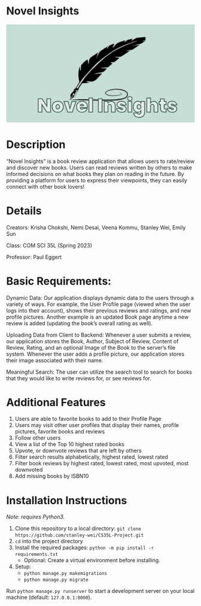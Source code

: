 # Novel Insights 

![Logo](/media/logo/HomePage.png)

# Description
“Novel Insights” is a book review application that allows users to rate/review and discover new books. Users can read reviews written by others to make informed decisions on what books they plan on reading in the future. By providing a platform for users to express their viewpoints, they can easily connect with other book lovers! 

# Details
Creators: Krisha Chokshi, Nemi Desai, Veena Kommu, Stanley Wei, Emily Sun

Class: COM SCI 35L (Spring 2023)

Professor: Paul Eggert

# Basic Requirements: 
Dynamic Data: Our application displays dynamic data to the users through a variety of ways. For example, the User Profile page (viewed when the user logs into their account), shows their previous reviews and ratings, and new profile pictures. Another example is an updated Book page anytime a new review is added (updating the book’s overall rating as well). 

Uploading Data from Client to Backend: Whenever a user submits a review, our application stores the Book, Author, Subject of Review, Content of Review, Rating, and an optional Image of the Book to the server’s file system. Whenever the user adds a profile picture, our application stores their image associated with their name.

Meaningful Search: The user can utilize the search tool to search for books that they would like to write reviews for, or see reviews for. 

# Additional Features
1. Users are able to favorite books to add to their Profile Page
2. Users may visit other user profiles that display their names, profile pictures, favorite books and reviews 
3. Follow other users 
4. View a list of the Top 10 highest rated books
5. Upvote, or downvote reviews that are left by others 
6. Filter search results alphabetically, highest rated, lowest rated
7. Filter book reviews by highest rated, lowest rated, most upvoted, most downvoted
8. Add missing books by ISBN10

# Installation Instructions
*Note: requires Python3.*
<ol>
  <li>Clone this repository to a local directory: <code>git clone https://github.com/stanley-wei/CS35L-Project.git</code>
  <li><code>cd</code> into the project directory</li>
  <li>Install the required packages: <code>python -m pip install -r requirements.txt</code>
    <ul>
      <li>Optional: Create a virtual environment before installing.</li>
    </ul>
  <li>Setup: 
    <ul>
      <li><code>python manage.py makemigrations</code></li>
      <li><code>python manage.py migrate</code></li>
    </ul>
</ol>
Run <code>python manage.py runserver</code> to start a development server on your local machine (default: <code>127.0.0.1:8000</code>).
